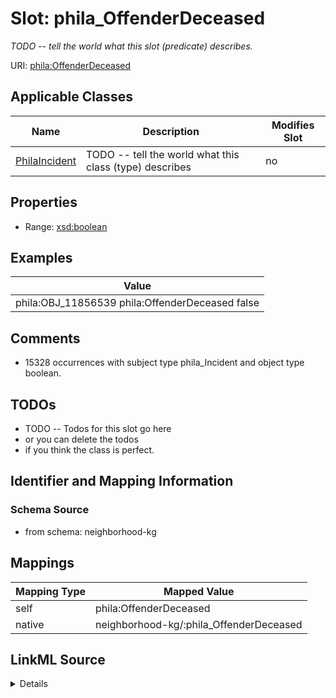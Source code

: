 

# Slot: phila_OffenderDeceased


_TODO -- tell the world what this slot (predicate) describes._





URI: [phila:OffenderDeceased](https://metadata.phila.gov/OffenderDeceased)



<!-- no inheritance hierarchy -->





## Applicable Classes

| Name | Description | Modifies Slot |
| --- | --- | --- |
| [PhilaIncident](../classes/PhilaIncident.md) | TODO -- tell the world what this class (type) describes |  no  |







## Properties

* Range: [xsd:boolean](http://www.w3.org/2001/XMLSchema#boolean)






## Examples

| Value |
| --- |
| phila:OBJ_11856539 phila:OffenderDeceased false |

## Comments

* 15328 occurrences with subject type phila_Incident and object type boolean.

## TODOs

* TODO -- Todos for this slot go here
* or you can delete the todos
* if you think the class is perfect.

## Identifier and Mapping Information







### Schema Source


* from schema: neighborhood-kg




## Mappings

| Mapping Type | Mapped Value |
| ---  | ---  |
| self | phila:OffenderDeceased |
| native | neighborhood-kg/:phila_OffenderDeceased |




## LinkML Source

<details>
```yaml
name: phila_OffenderDeceased
description: TODO -- tell the world what this slot (predicate) describes.
todos:
- TODO -- Todos for this slot go here
- or you can delete the todos
- if you think the class is perfect.
comments:
- 15328 occurrences with subject type phila_Incident and object type boolean.
examples:
- value: phila:OBJ_11856539 phila:OffenderDeceased false
from_schema: neighborhood-kg
rank: 1000
slot_uri: phila:OffenderDeceased
alias: phila_OffenderDeceased
domain_of:
- phila_Incident
range: boolean

```
</details>